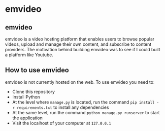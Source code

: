 # emvideo

## emvideo
emvideo is a video hosting platform that enables users to browse popular videos, upload and manage their own
content, and subscribe to content providers. The motivation behind building emvideo was to see if I could built a platform like Youtube.

## How to use emvideo
emvideo is not currently hosted on the web. To use emvideo you need to:
- Clone this repository
- Install Python
- At the level where `manage.py` is located, run the command `pip install -r requirements.txt` to install any dependencies
- At the same level, run the command `python manage.py runserver` to start the application
- Visit the localhost of your computer at `127.0.0.1`

